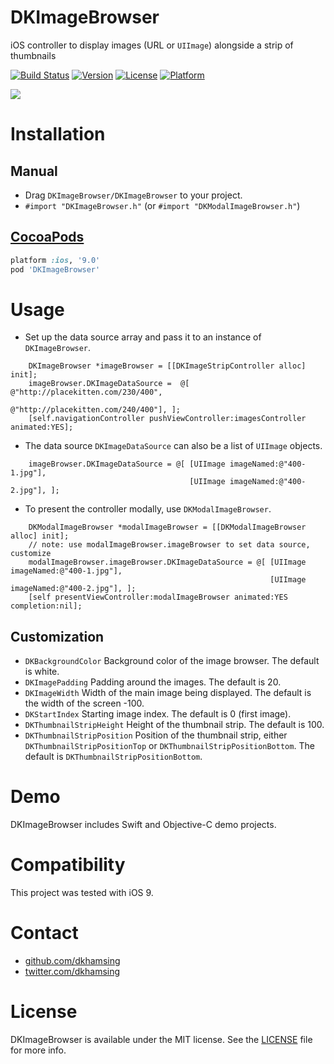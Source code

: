 DKImageBrowser
==============

iOS controller to display images (URL or `UIImage`) alongside a strip of thumbnails

[![Build Status](https://travis-ci.org/dkhamsing/DKImageBrowser.svg?branch=master)](https://travis-ci.org/dkhamsing/DKImageBrowser)
[![Version](https://img.shields.io/cocoapods/v/DKImageBrowser.svg?style=flat)](https://cocoapods.org/pods/DKImageBrowser)
[![License](https://img.shields.io/cocoapods/l/DKImageBrowser.svg?style=flat)](http://cocoadocs.org/docsets/DKImageBrowser)
[![Platform](https://img.shields.io/cocoapods/p/DKImageBrowser.svg?style=flat)](http://cocoadocs.org/docsets/DKImageBrowser)

![](Assets/demo.gif)

# Installation
## Manual
- Drag `DKImageBrowser/DKImageBrowser` to your project.
- `#import "DKImageBrowser.h"` (or `#import "DKModalImageBrowser.h"`)

## [CocoaPods](https://cocoapods.org/)
``` ruby
platform :ios, '9.0'
pod 'DKImageBrowser'
```

# Usage
- Set up the data source array and pass it to an instance of `DKImageBrowser`.

```  objc    
    DKImageBrowser *imageBrowser = [[DKImageStripController alloc] init];
    imageBrowser.DKImageDataSource =  @[ @"http://placekitten.com/230/400",
                                  	     @"http://placekitten.com/240/400"], ];
    [self.navigationController pushViewController:imagesController animated:YES];

```

- The data source `DKImageDataSource` can also be a list of `UIImage` objects.
``` objc
    imageBrowser.DKImageDataSource = @[ [UIImage imageNamed:@"400-1.jpg"],
                                        [UIImage imageNamed:@"400-2.jpg"], ];
```
                                  
- To present the controller modally, use `DKModalImageBrowser`.
``` objc
    DKModalImageBrowser *modalImageBrowser = [[DKModalImageBrowser alloc] init];    
    // note: use modalImageBrowser.imageBrowser to set data source, customize
    modalImageBrowser.imageBrowser.DKImageDataSource = @[ [UIImage imageNamed:@"400-1.jpg"],
                                                          [UIImage imageNamed:@"400-2.jpg"], ];
    [self presentViewController:modalImageBrowser animated:YES completion:nil];

```

## Customization
- `DKBackgroundColor` Background color of the image browser. The default is white.
- `DKImagePadding` Padding around the images. The default is 20.
- `DKImageWidth` Width of the main image being displayed. The default is the width of the screen -100.
- `DKStartIndex` Starting image index. The default is 0 (first image).
- `DKThumbnailStripHeight` Height of the thumbnail strip. The default is 100.
- `DKThumbnailStripPosition`  Position of the thumbnail strip, either `DKThumbnailStripPositionTop` or `DKThumbnailStripPositionBottom`. The default is `DKThumbnailStripPositionBottom`.

# Demo
DKImageBrowser includes Swift and Objective-C demo projects.

# Compatibility
This project was tested with iOS 9.

# Contact
- [github.com/dkhamsing](https://github.com/dkhamsing)
- [twitter.com/dkhamsing](https://twitter.com/dkhamsing)

# License
DKImageBrowser is available under the MIT license. See the [LICENSE](LICENSE) file for more info.

